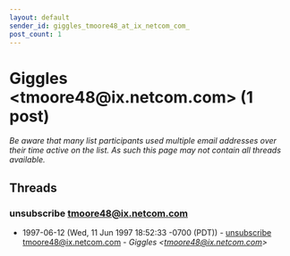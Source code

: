```yaml
---
layout: default
sender_id: giggles_tmoore48_at_ix_netcom_com_
post_count: 1
---
```


# Giggles <tmoore48<span>@</span>ix.netcom.com> (1 post)

_Be aware that many list participants used multiple email addresses over their time active on the list. As such this page may not contain all threads available._

## Threads

### unsubscribe tmoore48@ix.netcom.com
+ 1997-06-12 (Wed, 11 Jun 1997 18:52:33 -0700 (PDT)) - [unsubscribe tmoore48@ix.netcom.com](/archive/1997/06/398737cefed4558f83e5aacf353b4b99d0cb9a0037b79e21dce8edf1ff7de1b6) - _Giggles \<tmoore48@ix.netcom.com\>_

